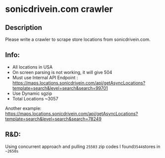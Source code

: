 # sonicdrivein.com crawler

## Description

Please write a crawler to scrape store locations from sonicdrivein.com.

## Info:

- All locations in USA
- On screen parsing is not working, it will give 504
- Must use Internal API Endpoint : https://maps.locations.sonicdrivein.com/api/getAsyncLocations?template=search&level=search&search=99701
- Use Dynamic sgzip
- Total Locations ~3057

Another example: https://maps.locations.sonicdrivein.com/api/getAsyncLocations?template=search&level=search&search=78249

## R&D:

Using concurrent approach and pulling `25503` zip codes I found`3544`stores in `~2650s`
